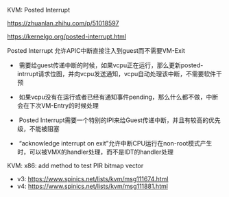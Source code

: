 KVM: Posted Interrupt

https://zhuanlan.zhihu.com/p/51018597

https://kernelgo.org/posted-interrupt.html


Posted Interrupt 允许APIC中断直接注入到guest而不需要VM-Exit

-  需要给guest传递中断的时候，如果vcpu正在运行，那么更新posted-intrrupt请求位图，并向vcpu发送通知，vcpu自动处理该中断，不需要软件干预

-  如果vcpu没有在运行或者已经有通知事件pending，那么什么都不做，中断会在下次VM-Entry的时候处理

-  Posted Interrupt需要一个特别的IPI来给Guest传递中断，并且有较高的优先级，不能被阻塞

-  “acknowledge interrupt on exit”允许中断CPU运行在non-root模式产生时，可以被VMX的handler处理，而不是IDT的handler处理


KVM: x86: add method to test PIR bitmap vector
* v3: https://www.spinics.net/lists/kvm/msg111674.html
* v4: https://www.spinics.net/lists/kvm/msg111881.html